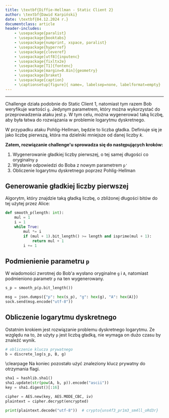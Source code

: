 ```yaml
---
title: \textbf{Diffie-Hellman - Static Client 2}
author: \textbf{Dawid Karpiński}
date: \textbf{04.12.2024 r.}
documentclass: article
header-includes:
    - \usepackage{paralist}
    - \usepackage{booktabs}
    - \usepackage{numprint, xspace, paralist}
    - \usepackage{hyperref}
    - \usepackage{cleveref}
    - \usepackage[utf8]{inputenc}
    - \usepackage{fixltx2e}
    - \usepackage[T1]{fontenc}
    - \usepackage[margin=0.8in]{geometry}
    - \usepackage{braket}
    - \usepackage{caption}
    - \captionsetup[figure]{ name=, labelsep=none, labelformat=empty}
---
```


---

Challenge działa podobnie do Static Client 1, natomiast tym razem Bob weryfikuje wartości `g`. Jedynym parametrem, który można wykorzystać do przeprowadzenia ataku jest `p`. W tym celu, można wygenerować taką liczbę, aby była łatwa do rozwiązania w problemie logarytmu dyskretnego.

W przypadku ataku Pohlig-Hellman, będzie to liczba gładka. Definiuje się je jako liczbę pierwszą, która ma dzielniki mniejsze od danej liczby $k$.

**Zatem, rozwiązanie challenge'u sprowadza się do następujących kroków:**

1. Wygenerowanie gładkiej liczby pierwszej, o tej samej długości co oryginalny `p`
2. Wysłanie odpowiedzi do Boba z nowym parametrem `p'`
3. Obliczenie logarytmu dyskretnego poprzez Pohlig-Hellman


## Generowanie gładkiej liczby pierwszej

Algorytm, który znajdzie taką gładką liczbę, o zbliżonej długości bitów do tej użytej przez Alice:

```python
def smooth_p(length: int):
    mul = 1
    i = 1
    while True:
        mul *= i
        if (mul + 1).bit_length() >= length and isprime(mul + 1):
            return mul + 1
        i += 1
```

## Podmienienie parametru `p`

W wiadomości zwrotnej do Bob'a wysłano oryginalne `g` i `A`, natomiast podmieniono parametr `p` na ten wygenerowany.

```python
s_p = smooth_p(p.bit_length())

msg = json.dumps({"p": hex(s_p), "g": hex(g), "A": hex(A)})
sock.send(msg.encode("utf-8"))
```

## Obliczenie logarytmu dyskretnego

Ostatnim krokiem jest rozwiązanie problemu dyskretnego logarytmu. Ze względu na to, że użyty `p` jest liczbą gładką, nie wymaga on dużo czasu by znaleźć wynik.

```python
# obliczenie klucza prywatnego
b = discrete_log(s_p, B, g)
```

\clearpage
Na koniec pozostało użyć znaleziony klucz prywatny do otrzymania flagi.

```python
sha1 = hashlib.sha1()
sha1.update(str(pow(A, b, p)).encode("ascii"))
key = sha1.digest()[:16]

cipher = AES.new(key, AES.MODE_CBC, iv)
plaintext = cipher.decrypt(encrypted)

print(plaintext.decode("utf-8"))  # crypto{uns4f3_pr1m3_sm4ll_oRd3r}
```
